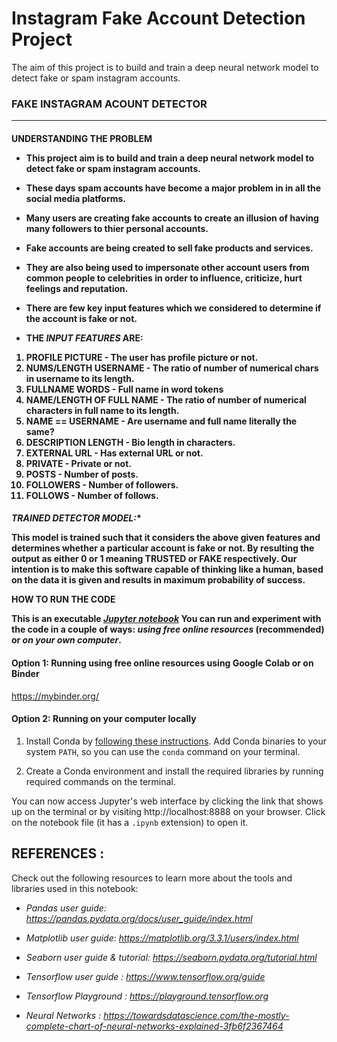 # Instagram Fake Account Detection Project
The aim of this project is to build and train a deep neural network model to detect fake or spam instagram accounts.

**<H3 align:right>FAKE INSTAGRAM ACOUNT DETECTOR</H3>** 

---
**<h4>UNDERSTANDING THE PROBLEM**



* This project aim is to build and train a deep neural network model to detect fake or spam instagram accounts.
*  These days spam accounts have become a major problem in in all the social media platforms.
* Many users are creating fake accounts to create an illusion of having many followers to thier personal accounts.
*  Fake accounts are being created to sell fake products and services. 
*  They are also being used to impersonate other account users from common people to celebrities in order to influence, criticize, hurt feelings and reputation.


*  There are few key input features which we considered to determine if the account is fake or not.

*   THE *INPUT FEATURES* ARE:

1.   **PROFILE PICTURE** - The user has profile picture or not.
2.   **NUMS/LENGTH USERNAM**E - The ratio of number of numerical chars in username to its length.
3.  **FULLNAME WORDS** - Full name in word tokens
4.   **NAME/LENGTH OF FULL NAME** - The ratio of number of numerical characters in full name to its length.
5.   **NAME == USERNAME** - Are username and full name literally the same?
6.   **DESCRIPTION LENGTH** - Bio length in characters.
7.   **EXTERNAL URL** - Has external URL or not.
8.   **PRIVATE** - Private or not.
9.   **POSTS** - Number of posts.
10.  **FOLLOWERS** - Number of followers.
11.  **FOLLOWS** - Number of follows.

  
  *<h4> TRAINED DETECTOR MODEL:**

This model is trained such that it considers the above given features and determines whether a particular account is fake or not. By resulting the output as either 0 or 1 meaning TRUSTED or FAKE respectively. Our intention is to make this software capable of thinking like a human, based on the data it is given and results in maximum probability of success.
  
**HOW TO RUN THE CODE**

This is an executable [*Jupyter notebook*](https://jupyter.org) You can run and experiment with the code in a couple of ways: *using free online resources* (recommended) or *on your own computer*.

#### Option 1: Running using free online resources using Google Colab or on Binder
  https://mybinder.org/

#### Option 2: Running on your computer locally

1. Install Conda by [following these instructions](https://conda.io/projects/conda/en/latest/user-guide/install/index.html). Add Conda binaries to your system `PATH`, so you can use the `conda` command on your terminal.

2. Create a Conda environment and install the required libraries by running required commands on the terminal.

You can now access Jupyter's web interface by clicking the link that shows up on the terminal or by visiting http://localhost:8888 on your browser. Click on the notebook file (it has a `.ipynb` extension) to open it.

  
  **<h2> REFERENCES : </h2>**
Check out the following resources to learn more about the tools and libraries used in this notebook:

<i>


* Pandas user guide: https://pandas.pydata.org/docs/user_guide/index.html

* Matplotlib user guide: https://matplotlib.org/3.3.1/users/index.html

* Seaborn user guide & tutorial: https://seaborn.pydata.org/tutorial.html

* Tensorflow user guide : https://www.tensorflow.org/guide

* Tensorflow Playground : https://playground.tensorflow.org

* Neural Networks : https://towardsdatascience.com/the-mostly-complete-chart-of-neural-networks-explained-3fb6f2367464





